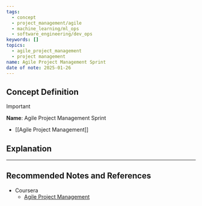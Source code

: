 ```yaml
---
tags:
  - concept
  - project_management/agile
  - machine_learning/ml_ops
  - software_engineering/dev_ops
keywords: []
topics:
  - agile_project_management
  - project management
name: Agile Project Management Sprint
date of note: 2025-01-26
---
```


## Concept Definition

>[!important]
>**Name**: Agile Project Management Sprint



- [[Agile Project Management]]


## Explanation




-----------
##  Recommended Notes and References


- Coursera
	- [Agile Project Management](https://www.coursera.org/learn/agile-project-management/home/welcome)